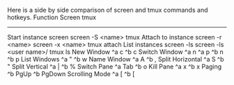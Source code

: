 Here is a side by side comparison of screen and tmux commands and
hotkeys.
  Function             Screen                                  tmux
  -------------------- --------------------------------------- ---------------------
  Start instance       screen screen -S \<name\>               tmux
  Attach to instance   screen -r \<name\> screen -x \<name\>   tmux attach
  List instances       screen -ls screen -ls \<user name\>/    tmux ls
  New Window           \^a c                                   \^b c
  Switch Window        \^a n \^a p                             \^b n \^b p
  List Windows         \^a "                                   \^b w
  Name Window          \^a A                                   \^b ,
  Split Horizontal     \^a S                                   \^b "
  Split Vertical       \^a |                                   \^b %
  Switch Pane          \^a Tab                                 \^b o
  Kill Pane            \^a x                                   \^b x
  Paging                                                       \^b PgUp \^b PgDown
  Scrolling Mode       \^a [                                   \^b [

